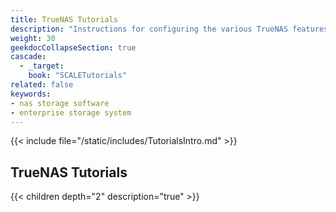 ```yaml
---
title: TrueNAS Tutorials
description: "Instructions for configuring the various TrueNAS features. Articles are organized parallel to the TrueNAS interface layout."
weight: 30
geekdocCollapseSection: true
cascade:
  - _target:
    book: "SCALETutorials"
related: false
keywords:
- nas storage software
- enterprise storage system
---
```


{{< include file="/static/includes/TutorialsIntro.md" >}}

<div class="noprint">

## TrueNAS Tutorials

{{< children depth="2" description="true" >}}

</div>

